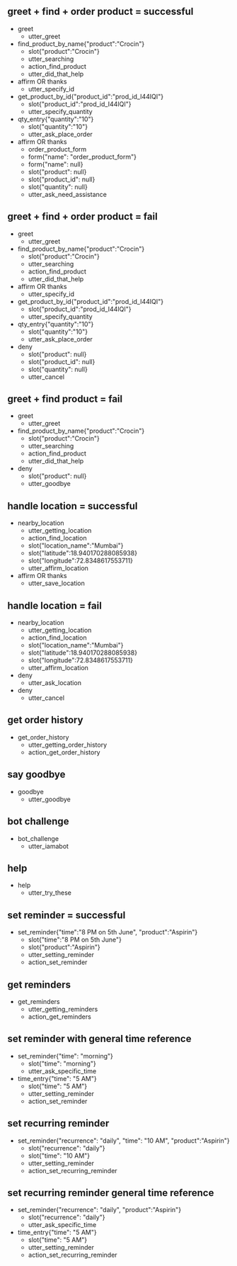 ## greet + find + order product = successful

* greet
  - utter_greet
* find_product_by_name{"product":"Crocin"}
  - slot{"product":"Crocin"}
  - utter_searching
  - action_find_product
  - utter_did_that_help
* affirm OR thanks
  - utter_specify_id
* get_product_by_id{"product_id":"prod_id_I44IQI"}
  - slot{"product_id":"prod_id_I44IQI"}
  - utter_specify_quantity
* qty_entry{"quantity":"10"}
  - slot{"quantity":"10"}
  - utter_ask_place_order
* affirm OR thanks
  - order_product_form
  - form{"name": "order_product_form"}
  - form{"name": null}
  - slot{"product": null}
  - slot{"product_id": null}
  - slot{"quantity": null}
  - utter_ask_need_assistance

## greet + find + order product = fail

* greet
  - utter_greet
* find_product_by_name{"product":"Crocin"}
  - slot{"product":"Crocin"}
  - utter_searching
  - action_find_product
  - utter_did_that_help
* affirm OR thanks
  - utter_specify_id
* get_product_by_id{"product_id":"prod_id_I44IQI"}
  - slot{"product_id":"prod_id_I44IQI"}
  - utter_specify_quantity
* qty_entry{"quantity":"10"}
  - slot{"quantity":"10"}
  - utter_ask_place_order
* deny
  - slot{"product": null}
  - slot{"product_id": null}
  - slot{"quantity": null}
  - utter_cancel

## greet + find product = fail

* greet
  - utter_greet
* find_product_by_name{"product":"Crocin"}
  - slot{"product":"Crocin"}
  - utter_searching
  - action_find_product
  - utter_did_that_help
* deny
  - slot{"product": null}
  - utter_goodbye

## handle location = successful
* nearby_location
  - utter_getting_location
  - action_find_location
  - slot{"location_name":"Mumbai"}
  - slot{"latitude":18.940170288085938}
  - slot{"longitude":72.8348617553711}
  - utter_affirm_location
* affirm OR thanks
  - utter_save_location

## handle location = fail
* nearby_location
  - utter_getting_location
  - action_find_location
  - slot{"location_name":"Mumbai"}
  - slot{"latitude":18.940170288085938}
  - slot{"longitude":72.8348617553711}
  - utter_affirm_location
* deny
  - utter_ask_location
* deny
  - utter_cancel

## get order history
* get_order_history
  - utter_getting_order_history
  - action_get_order_history

## say goodbye
* goodbye
  - utter_goodbye

## bot challenge
* bot_challenge
  - utter_iamabot

## help
* help
  - utter_try_these

## set reminder = successful
* set_reminder{"time":"8 PM on 5th June", "product":"Aspirin"}
  - slot{"time":"8 PM on 5th June"}
  - slot{"product":"Aspirin"}
  - utter_setting_reminder
  - action_set_reminder

## get reminders
* get_reminders
  - utter_getting_reminders
  - action_get_reminders

## set reminder with general time reference
* set_reminder{"time": "morning"}
  - slot{"time": "morning"}
  - utter_ask_specific_time
* time_entry{"time": "5 AM"}
  - slot{"time": "5 AM"}
  - utter_setting_reminder
  - action_set_reminder

## set recurring reminder
* set_reminder{"recurrence": "daily", "time": "10 AM", "product":"Aspirin"}
  - slot{"recurrence": "daily"}
  - slot{"time": "10 AM"}
  - utter_setting_reminder
  - action_set_recurring_reminder

## set recurring reminder general time reference
* set_reminder{"recurrence": "daily", "product":"Aspirin"}
  - slot{"recurrence": "daily"}
  - utter_ask_specific_time
* time_entry{"time": "5 AM"}
  - slot{"time": "5 AM"}
  - utter_setting_reminder
  - action_set_recurring_reminder
